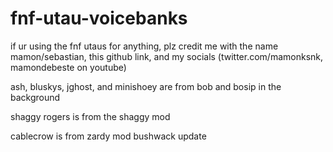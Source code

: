 # fnf-utau-voicebanks
if ur using the fnf utaus for anything, plz credit me with the name mamon/sebastian, this github link, and my socials (twitter.com/mamonksnk, mamondebeste on youtube)

ash, bluskys, jghost, and minishoey are from bob and bosip in the background

shaggy rogers is from the shaggy mod

cablecrow is from zardy mod bushwack update
